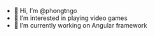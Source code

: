 - 👋 Hi, I’m @phongtngo
- 👀 I’m interested in playing video games
- 🌱 I’m currently working on Angular framework

<!---
phongtngo/phongtngo is a ✨ special ✨ repository because its `README.md` (this file) appears on your GitHub profile.
You can click the Preview link to take a look at your changes.
--->

